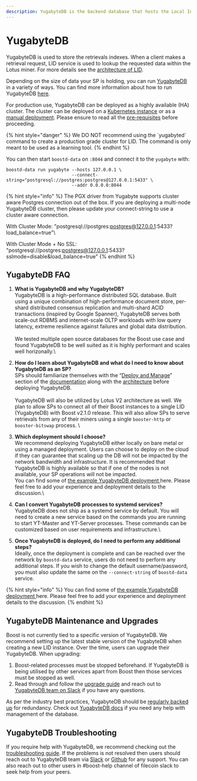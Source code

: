 ```yaml
---
description: YugabyteDB is the backend database that hosts the Local Index Directory
---
```


# YugabyteDB

YugabyteDB is used to store the retrievals indexes. When a client makes a retrieval request, LID service is used to lookup the requested data within the Lotus miner. For more details see the [architecture of LID](../boost-architecture/local-index-directory/).

Depending on the size of data your SP is holding, you can run [YugabyteDB](https://docs.yugabyte.com/preview/architecture/concepts/) in a variety of ways. You can find more information about how to run YugabyteDB [here](https://docs.yugabyte.com/preview/launch-and-manage/).

For production use, YugabyteDB can be deployed as a highly available (HA) cluster. The cluster can be deployed on a [Kubernetes instance](https://docs.yugabyte.com/preview/deploy/kubernetes/) or as a [manual deployment](https://docs.yugabyte.com/preview/deploy/manual-deployment/). Please ensure to read all the [pre-requisites](https://docs.yugabyte.com/preview/deploy/checklist/) before proceeding.

{% hint style="danger" %}
We DO NOT recommend using the \`yugabyted\` command to create a production grade cluster for LID. The command is only meant to be used as a learning tool.
{% endhint %}

You can then start `boostd-data` on `:8044` and connect it to the `yugabyte` with:

```
boostd-data run yugabyte --hosts 127.0.0.1 \
                         --connect-string="postgresql://postgres:postgres@127.0.0.1:5433" \
                         --addr 0.0.0.0:8044
```

{% hint style="info" %}
The PGX driver from Yugabyte supports cluster aware Postgres connection out of the box. If you are deploying a multi-node YugabyteDB cluster, then please update your connect-string to use a cluster aware connection.



With Cluster Mode: "postgresql://postgres:postgres@127.0.0.1:5433?load\_balance=true"\


With Cluster Mode + No SSL: "postgresql://postgres:postgres@127.0.0.1:5433?sslmode=disable\&load\_balance=true"
{% endhint %}

## YugabyteDB FAQ

1. **What is YugabyteDB and why YugabyteDB?**\
   YugabyteDB is a high-performance distributed SQL database. Built using a unique combination of high-performance document store, per-shard distributed consensus replication and multi-shard ACID transactions (inspired by Google Spanner), YugabyteDB serves both scale-out RDBMS and internet-scale OLTP workloads with low query latency, extreme resilience against failures and global data distribution.\
   \
   We tested multiple open source databases for the Boost use case and found YugabyteDB to be well suited as it is highly performant and scales well horizonally.\

2. **How do I learn about YugabyteDB and what do I need to know about YugabyteDB as an SP?**\
   SPs should familiarize themselves with the “[Deploy and Manage](https://docs.yugabyte.com/preview/launch-and-manage/)” section of the [documentation](https://docs.yugabyte.com/preview/) along with the [architecture](https://docs.yugabyte.com/preview/architecture/concepts/) before deploying YugabyteDB.\
   \
   YugabyteDB will also be utilized by Lotus V2 architecture as well. We plan to allow SPs to connect all of their Boost instances to a single LID (YugabyteDB) with Boost v2.1.0 release. This will also allow SPs to serve retrievals from any of their miners using a single `booster-http` or `booster-bitswap` process. \

3. **Which deployment should I choose?**\
   We recommend deploying YugabyteDB either locally on bare metal or using a managed deployment. Users can choose to deploy on the cloud if they can guarantee that scaling up the DB will not be impacted by the network bandwidth and infrastructure. It is recommended that YugabyteDB is highly available so that if one of the nodes is not available, your SP operations will not be impacted.\
   You can find some of [the example YugabyteDB deployment ](https://github.com/filecoin-project/boost/discussions/1797)here. Please feel free to add your experience and deployment details to the discussion.\

4. **Can I convert YugabyteDB processes to systemd services?**\
   YugabyteDB does not ship as a systemd service by default. You will need to create a new service based on the commands you are running to start YT-Master and YT-Server processes. These commands can be customized based on user requirements and infrastructure.\

5. **Once YugabyteDB is deployed, do I need to perform any additional steps?**\
   Ideally, once the deployment is complete and can be reached over the network by `boostd-data` service, users do not need to perform any additional steps. If you wish to change the default username/password, you must also update the same on the `--connect-string` of `boostd-data` service.

{% hint style="info" %}
You can find some of [the example YugabyteDB deployment ](https://github.com/filecoin-project/boost/discussions/1797)here. Please feel free to add your experience and deployment details to the discussion.
{% endhint %}

## YugabyteDB Maintenance and Upgrades

Boost is not currently tied to a specific version of YugabyteDB. We recommend setting up the latest stable version of the YugabyteDB when creating a new LID instance. Over the time, users can upgrade their YugabyteDB. When upgrading:

1. Boost-related processes must be stopped beforehand. If YugabyteDB is being utilised by other services apart from Boost then those services must be stopped as well.
2. Read through and follow the [upgrade guide](https://docs.yugabyte.com/preview/manage/upgrade-deployment/) and reach out to [YugabyteDB team on Slack](https://communityinviter.com/apps/yugabyte-db/register) if you have any questions.

As per the industry best practices, YugabyteDB should be [regularly backed up](https://docs.yugabyte.com/preview/manage/backup-restore/) for redundancy. Check out [YugabyteDB docs](https://docs.yugabyte.com/preview/) if you need any help with management of the database.

## YugabyteDB Troubleshooting

If you require help with YugabyteDB, we recommend checking out the [troubleshooting guide](https://docs.yugabyte.com/preview/troubleshoot/). If the problems is not resolved then users should reach out to YugabyteDB team via [Slack](https://communityinviter.com/apps/yugabyte-db/register) or [Github](https://github.com/yugabyte/yugabyte-db) for any support. You can also reach out to other users in #boost-help channel of filecoin slack to seek help from your peers.
